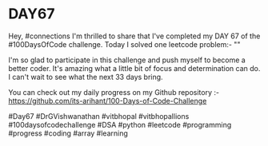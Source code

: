 # DAY67
Hey, #connections I'm thrilled to share that I've completed my DAY 67 of the #100DaysOfCode challenge. Today I solved one leetcode problem:- ""

I'm so glad to participate in this challenge and push myself to become a better coder. It's amazing what a little bit of focus and determination can do. I can't wait to see what the next 33 days bring.

You can check out my daily progress on my Github repository :- https://github.com/its-arihant/100-Days-of-Code-Challenge

#Day67 #DrGVishwanathan #vitbhopal #vitbhopallions #100daysofcodechallenge #DSA #python #leetcode #programming #progress #coding #array #learning 